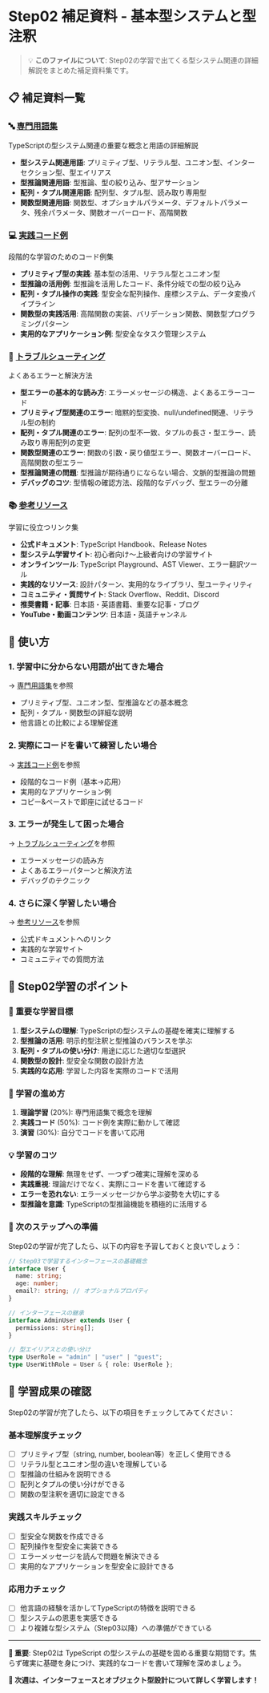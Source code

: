 # Step02 補足資料 - 基本型システムと型注釈

> 💡 **このファイルについて**: Step02の学習で出てくる型システム関連の詳細解説をまとめた補足資料集です。

## 📋 補足資料一覧

### 🔤 [専門用語集](./Step02_補足_専門用語集.md)
TypeScriptの型システム関連の重要な概念と用語の詳細解説
- **型システム関連用語**: プリミティブ型、リテラル型、ユニオン型、インターセクション型、型エイリアス
- **型推論関連用語**: 型推論、型の絞り込み、型アサーション
- **配列・タプル関連用語**: 配列型、タプル型、読み取り専用型
- **関数型関連用語**: 関数型、オプショナルパラメータ、デフォルトパラメータ、残余パラメータ、関数オーバーロード、高階関数

### 💻 [実践コード例](./Step02_補足_実践コード例.md)
段階的な学習のためのコード例集
- **プリミティブ型の実践**: 基本型の活用、リテラル型とユニオン型
- **型推論の活用例**: 型推論を活用したコード、条件分岐での型の絞り込み
- **配列・タプル操作の実践**: 型安全な配列操作、座標システム、データ変換パイプライン
- **関数型の実践活用**: 高階関数の実装、バリデーション関数、関数型プログラミングパターン
- **実用的なアプリケーション例**: 型安全なタスク管理システム

### 🚨 [トラブルシューティング](./Step02_補足_トラブルシューティング.md)
よくあるエラーと解決方法
- **型エラーの基本的な読み方**: エラーメッセージの構造、よくあるエラーコード
- **プリミティブ型関連のエラー**: 暗黙的型変換、null/undefined関連、リテラル型の制約
- **配列・タプル関連のエラー**: 配列の型不一致、タプルの長さ・型エラー、読み取り専用配列の変更
- **関数型関連のエラー**: 関数の引数・戻り値型エラー、関数オーバーロード、高階関数の型エラー
- **型推論関連の問題**: 型推論が期待通りにならない場合、文脈的型推論の問題
- **デバッグのコツ**: 型情報の確認方法、段階的なデバッグ、型エラーの分離

### 📚 [参考リソース](./Step02_補足_参考リソース.md)
学習に役立つリンク集
- **公式ドキュメント**: TypeScript Handbook、Release Notes
- **型システム学習サイト**: 初心者向け〜上級者向けの学習サイト
- **オンラインツール**: TypeScript Playground、AST Viewer、エラー翻訳ツール
- **実践的なリソース**: 設計パターン、実用的なライブラリ、型ユーティリティ
- **コミュニティ・質問サイト**: Stack Overflow、Reddit、Discord
- **推奨書籍・記事**: 日本語・英語書籍、重要な記事・ブログ
- **YouTube・動画コンテンツ**: 日本語・英語チャンネル

## 🎯 使い方

### 1. 学習中に分からない用語が出てきた場合
→ [専門用語集](./Step02_補足_専門用語集.md)を参照
- プリミティブ型、ユニオン型、型推論などの基本概念
- 配列・タプル・関数型の詳細な説明
- 他言語との比較による理解促進

### 2. 実際にコードを書いて練習したい場合
→ [実践コード例](./Step02_補足_実践コード例.md)を参照
- 段階的なコード例（基本→応用）
- 実用的なアプリケーション例
- コピー&ペーストで即座に試せるコード

### 3. エラーが発生して困った場合
→ [トラブルシューティング](./Step02_補足_トラブルシューティング.md)を参照
- エラーメッセージの読み方
- よくあるエラーパターンと解決方法
- デバッグのテクニック

### 4. さらに深く学習したい場合
→ [参考リソース](./Step02_補足_参考リソース.md)を参照
- 公式ドキュメントへのリンク
- 実践的な学習サイト
- コミュニティでの質問方法

## 📌 Step02学習のポイント

### 🎯 重要な学習目標
1. **型システムの理解**: TypeScriptの型システムの基礎を確実に理解する
2. **型推論の活用**: 明示的型注釈と型推論のバランスを学ぶ
3. **配列・タプルの使い分け**: 用途に応じた適切な型選択
4. **関数型の設計**: 型安全な関数の設計方法
5. **実践的な応用**: 学習した内容を実際のコードで活用

### 🔄 学習の進め方
1. **理論学習** (20%): 専門用語集で概念を理解
2. **実践コード** (50%): コード例を実際に動かして確認
3. **演習** (30%): 自分でコードを書いて応用

### 💡 学習のコツ
- **段階的な理解**: 無理をせず、一つずつ確実に理解を深める
- **実践重視**: 理論だけでなく、実際にコードを書いて確認する
- **エラーを恐れない**: エラーメッセージから学ぶ姿勢を大切にする
- **型推論を意識**: TypeScriptの型推論機能を積極的に活用する

### 🚀 次のステップへの準備
Step02の学習が完了したら、以下の内容を予習しておくと良いでしょう：

```typescript
// Step03で学習するインターフェースの基礎概念
interface User {
  name: string;
  age: number;
  email?: string; // オプショナルプロパティ
}

// インターフェースの継承
interface AdminUser extends User {
  permissions: string[];
}

// 型エイリアスとの使い分け
type UserRole = "admin" | "user" | "guest";
type UserWithRole = User & { role: UserRole };
```

## 🌟 学習成果の確認

Step02の学習が完了したら、以下の項目をチェックしてみてください：

### 基本理解度チェック
- [ ] プリミティブ型（string, number, boolean等）を正しく使用できる
- [ ] リテラル型とユニオン型の違いを理解している
- [ ] 型推論の仕組みを説明できる
- [ ] 配列とタプルの使い分けができる
- [ ] 関数の型注釈を適切に設定できる

### 実践スキルチェック
- [ ] 型安全な関数を作成できる
- [ ] 配列操作を型安全に実装できる
- [ ] エラーメッセージを読んで問題を解決できる
- [ ] 実用的なアプリケーションを型安全に設計できる

### 応用力チェック
- [ ] 他言語の経験を活かしてTypeScriptの特徴を説明できる
- [ ] 型システムの恩恵を実感できる
- [ ] より複雑な型システム（Step03以降）への準備ができている

---

**📌 重要**: Step02は TypeScript の型システムの基礎を固める重要な期間です。焦らず確実に基礎を身につけ、実践的なコードを書いて理解を深めましょう。

**🌟 次週は、インターフェースとオブジェクト型設計について詳しく学習します！**